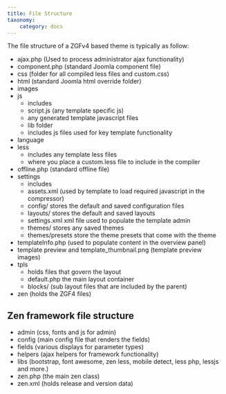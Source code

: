 ```yaml
---
title: File Structure
taxonomy:
    category: docs
---
```


The file structure of a ZGFv4 based theme is typically as follow:

- ajax.php (Used to process administrator ajax functionality)
- component.php (standard Joomla component file)
- css (folder for all compiled less files and custom.css)
- html (standard Joomla html override folder)
- images 
- js 
	- includes 
	- script.js (any template specific js)
	- any generated template javascript files
	- lib folder
	- 	includes js files used for key template functionality
- language
- less 
	- includes any template less files
	- where you place a custom.less file to include in the compiler
- offline.php (standard offline file)
- settings
	- includes
	- assets.xml (used by template to load required javascript in the compressor)
	- config/ stores the default and saved configuration files
	- layouts/ stores the default and saved layouts
	- settings.xml xml file used to populate the template admin
	- themes/ stores any saved themes
	- themes/presets store the theme presets that come with the theme
- templateInfo.php (used to populate content in the overview panel)
- template preview and template_thumbnail.png (template preview images)
- tpls
	- holds files that govern the layout
	- default.php the main layout container
	- blocks/ (sub layout files that are included by the parent)
- zen (holds the ZGF4 files)


Zen framework file structure
----
- admin (css, fonts and js for admin)
- config (main config file that renders the fields)
- fields (various displays for parameter types)
- helpers (ajax helpers for framework functionality)
- libs (bootstrap, font awesome, zen less, mobile detect, less php, lessjs and more.)
- zen.php (the main zen class)
- zen.xml (holds release and version data)